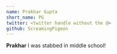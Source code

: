 ```yaml
---
name: Prakhar Gupta
short_name: PG
twitter: <twitter handle without the @>
github: ScreamingPigeon
---
```


**Prakhar** I was stabbed in middle school!
